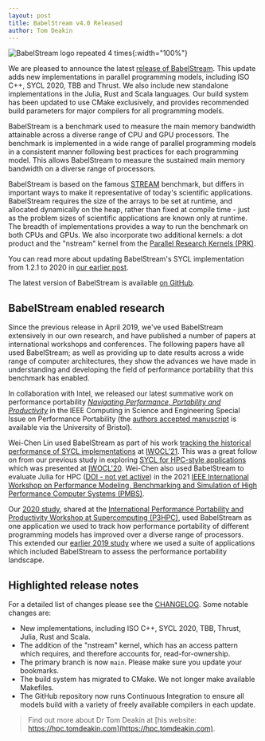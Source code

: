 ```yaml
---
layout: post
title: BabelStream v4.0 Released
author: Tom Deakin
---
```


![BabelStream logo repeated 4 times]({{site.url}}/assets/babelstream_v4.png){:width="100%"} 

We are pleased to announce the latest [release of BabelStream](https://github.com/UoB-HPC/BabelStream/releases/tag/v4.0). This update adds new implementations in parallel programming models, including ISO C++, SYCL 2020, TBB and Thrust. We also include new standalone implementations in the Julia, Rust and Scala languages. Our build system has been updated to use CMake exclusively, and provides recommended build parameters for major compilers for all programming models.

BabelStream is a benchmark used to measure the main memory bandwidth attainable across a diverse range of CPU and GPU processors. The benchmark is implemented in a wide range of parallel programming models in a consistent manner following best practices for each programming model. This allows BabelStream to measure the sustained main memory bandwidth on a diverse range of processors.

BabelStream is based on the famous [STREAM](https://www.cs.virginia.edu/stream/) benchmark, but differs in important ways to make it representative of today's scientific applications. BabelStream requires the size of the arrays to be set at runtime, and allocated dynamically on the heap, rather than fixed at compile time - just as the problem sizes of scientific applications are known only at runtime. The breadth of implementations provides a way to run the benchmark on both CPUs and GPUs. We also incorporate two additional kernels: a dot product and the "nstream" kernel from the [Parallel Research Kernels (PRK)](https://github.com/ParRes/Kernels).

You can read more about updating BabelStream's SYCL implementation from 1.2.1 to 2020 in [our earlier post](http://uob-hpc.github.io/2021/02/09/SYCL-2020.html).

The latest version of BabelStream is available [on GitHub](https://github.com/uob-hpc/babelstream).


## BabelStream enabled research

Since the previous release in April 2019, we've used BabelStream extensively in our own research, and have published a number of papers at international workshops and conferences. The following papers have all used BabelStream; as well as providing up to date results across a wide range of computer architectures, they show the advances we have made in understanding and developing the field of performance portability that this benchmark has enabled. 

In collaboration with Intel, we released our latest summative work on performance portability *[Navigating Performance, Portability and Productivity](https://doi.org/10.1109/MCSE.2021.3097276)* in the IEEE Computing in Science and Engineering Special Issue on Performance Portability (the [authors accepted manuscript](https://research-information.bris.ac.uk/en/publications/navigating-performance-portability-and-productivity) is available via the University of Bristol).

Wei-Chen Lin used BabelStream as part of his work [tracking the historical performance of SYCL implementations](https://doi.org/10.1145/3456669.3456701) at [IWOCL'21](https://www.iwocl.org/iwocl-2021/conference-program/). This was a great follow on from our previous study in exploring [SYCL for HPC-style applications](https://doi.org/10.1145/3388333.3388643) which was presented at [IWOCL'20](https://www.youtube.com/watch?v=5W6SsreZ3ew). Wei-Chen also used BabelStream to evaluate Julia for HPC ([DOI - not yet active](https://doi.org/10.1109/PMBS54543.2021.0001)) in the 2021 [IEEE International Workshop on Performance Modeling, Benchmarking and Simulation of High Performance Computer Systems (PMBS)](https://www.dcs.warwick.ac.uk/pmbs/pmbs/PMBS/Schedule.html).

Our [2020 study](https://doi.org/10.1109/P3HPC51967.2020.00006), shared at the [International Performance Portability and Productivity Workshop at Supercomputing (P3HPC)](https://p3hpc.org), used BabelStream as one application we used to track how performance portability of different programming models has improved over a diverse range of processors. This extended our [earlier 2019 study](https://doi.org/10.1109/P3HPC49587.2019.00006) where we used a suite of applications which included BabelStream to assess the performance portability landscape.



## Highlighted release notes

For a detailed list of changes please see the [CHANGELOG](https://github.com/UoB-HPC/BabelStream/blob/main/CHANGELOG.md).
Some notable changes are:

* New implementations, including ISO C++, SYCL 2020, TBB, Thrust, Julia, Rust and Scala.
* The addition of the "nstream" kernel, which has an access pattern which requires, and therefore accounts for, read-for-ownership.
* The primary branch is now `main`. Please make sure you update your bookmarks.
* The build system has migrated to CMake. We not longer make available Makefiles.
* The GitHub repository now runs Continuous Integration to ensure all models build with a variety of freely available compilers in each update.

> Find out more about Dr Tom Deakin at [his website: https://hpc.tomdeakin.com](https://hpc.tomdeakin.com).
